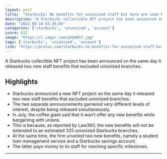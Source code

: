 ```yaml
---
layout: post
title:  "Starbucks: No benefits for unionized staff but here are some NFTs"
description: "A Starbucks collectible NFT project has been announced on the same day it released two new staff benefits that excluded unionized branches."
date: "2022-09-14 03:36:04"
categories: ['starbucks', 'unionized', 'account']
score: 632
image: "https://i.imgur.com/pkQ4Khf.jpg"
tags: ['starbucks', 'unionized', 'account']
link: "https://protos.com/starbucks-no-benefits-for-unionized-staff-but-here-are-some-nfts/"
---
```


A Starbucks collectible NFT project has been announced on the same day it released two new staff benefits that excluded unionized branches.

## Highlights

- Starbucks announced a new NFT project on the same day it released two new staff benefits that excluded unionized branches.
- The two separate announcements garnered very different levels of interest, despite being released simultaneously.
- In July, the coffee giant said that it won’t offer any new benefits while bargaining with unions.
- This is because, as reported by Law360, the new benefits will not be extended to an estimated 325 unionized Starbucks branches.
- At the same time, the firm unveiled two new benefits, namely a student loan management service and a Starbucks savings account.
- The latter pays money to its staff for reaching specific milestones.

---

